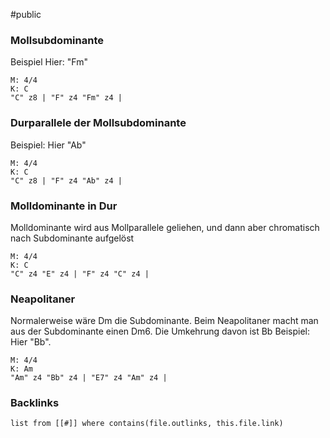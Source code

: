 #public 
### Mollsubdominante
Beispiel Hier: "Fm"
```music-abc
M: 4/4
K: C
"C" z8 | "F" z4 "Fm" z4 |
```

### Durparallele der Mollsubdominante
Beispiel: Hier "Ab"
```music-abc
M: 4/4
K: C
"C" z8 | "F" z4 "Ab" z4 |
```

### Molldominante in Dur
Molldominante wird aus Mollparallele geliehen, und dann aber chromatisch nach Subdominante aufgelöst
```music-abc
M: 4/4
K: C
"C" z4 "E" z4 | "F" z4 "C" z4 |
```

### Neapolitaner
Normalerweise wäre Dm die Subdominante. Beim Neapolitaner macht man aus der Subdominante einen Dm6. Die Umkehrung davon ist Bb
Beispiel: Hier "Bb". 
```music-abc
M: 4/4
K: Am
"Am" z4 "Bb" z4 | "E7" z4 "Am" z4 |
```

### Backlinks
```dataview 
list from [[#]] where contains(file.outlinks, this.file.link)
```

